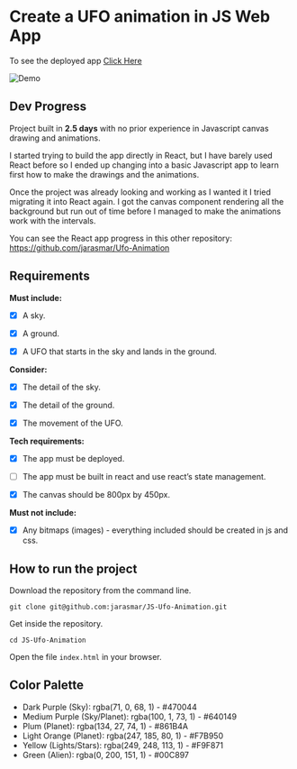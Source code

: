 # Create a UFO animation in JS Web App

To see the deployed app [Click Here](https://jarasmar.github.io/JS-Ufo-Animation/)

![Demo](UFO-Animation-Demo.gif)

## Dev Progress

Project built in **2.5 days** with no prior experience in Javascript canvas drawing and animations.

I started trying to build the app directly in React, but I have barely used React before so I ended up changing into a basic Javascript app to learn first how to make the drawings and the animations.

Once the project was already looking and working as I wanted it I tried migrating it into React again. I got the canvas component rendering all the background but run out of time before I managed to make the animations work with the intervals.

You can see the React app progress in this other repository: https://github.com/jarasmar/Ufo-Animation


## Requirements

**Must include:**

- [x] A sky.

- [x] A ground.

- [x] A UFO that starts in the sky and lands in the ground.


**Consider:**

- [x] The detail of the sky.

- [x] The detail of the ground.

- [x] The movement of the UFO.


**Tech requirements:**

- [x] The app must be deployed.

- [ ] The app must be built in react and use react’s state management.

- [x] The canvas should be 800px by 450px.


**Must not include:**

- [x] Any bitmaps (images) - everything included should be created in js and css.



## How to run the project

Download the repository from the command line.
```
git clone git@github.com:jarasmar/JS-Ufo-Animation.git
```
Get inside the repository.
```
cd JS-Ufo-Animation
```
Open the file `index.html` in your browser.



## Color Palette
- Dark Purple (Sky): rgba(71, 0, 68, 1) - #470044
- Medium Purple (Sky/Planet): rgba(100, 1, 73, 1) - #640149
- Plum (Planet): rgba(134, 27, 74, 1) - #861B4A
- Light Orange (Planet): rgba(247, 185, 80, 1) - #F7B950
- Yellow (Lights/Stars): rgba(249, 248, 113, 1) - #F9F871
- Green (Alien): rgba(0, 200, 151, 1) - #00C897

